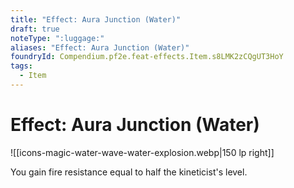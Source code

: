 ```yaml
---
title: "Effect: Aura Junction (Water)"
draft: true
noteType: ":luggage:"
aliases: "Effect: Aura Junction (Water)"
foundryId: Compendium.pf2e.feat-effects.Item.s8LMK2zCQgUT3HoY
tags:
  - Item
---
```


# Effect: Aura Junction (Water)
![[icons-magic-water-wave-water-explosion.webp|150 lp right]]

You gain fire resistance equal to half the kineticist's level.
